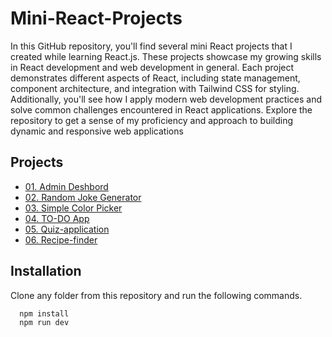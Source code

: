 
#  Mini-React-Projects

In this GitHub repository, you'll find several mini React projects that I created while learning React.js. These projects showcase my growing skills in React development and web development in general. Each project demonstrates different aspects of React, including state management, component architecture, and integration with Tailwind CSS for styling. Additionally, you'll see how I apply modern web development practices and solve common challenges encountered in React applications. Explore the repository to get a sense of my proficiency and approach to building dynamic and responsive web applications


## Projects

- [01. Admin Deshbord](Admin-dashboard)
- [02. Random Joke Generator](Random-Joke-Generator)
- [03. Simple Color Picker](Simple-color-picker)
- [04. TO-DO App](TO-DO-List-App)
- [05. Quiz-application](Quiz-application)
- [06. Recipe-finder](https://github.com/saurabhkumarxmpt/Mini-React-Projects/tree/main/recipe-finder)


## Installation

Clone any folder from this repository and run the following commands.

```bash
  npm install
  npm run dev
```
    
